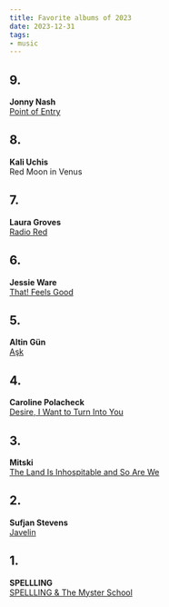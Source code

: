 ```yaml
---
title: Favorite albums of 2023
date: 2023-12-31
tags:
- music
---
```


<!--more-->

## 9.

**Jonny Nash**<br>
[Point of Entry](https://jonnynash.bandcamp.com/album/point-of-entry)

## 8.

**Kali Uchis**<br>
Red Moon in Venus

## 7.

**Laura Groves**<br>
[Radio Red](https://lauragroves.bandcamp.com/album/radio-red)

## 6.

**Jessie Ware**<br>
[That! Feels Good](https://jessieware.bandcamp.com/album/that-feels-good)

## 5.

**Altin Gün**<br>
[A​ş​k](https://altingun.bandcamp.com/album/a-k)

## 4.

**Caroline Polacheck**<br>
[Desire, I Want to Turn Into You](https://carolinepolachek.bandcamp.com/album/desire-i-want-to-turn-into-you)

## 3.

**Mitski**<br>
[The Land Is Inhospitable and So Are We](https://mitski.bandcamp.com/album/the-land-is-inhospitable-and-so-are-we)

## 2.

**Sufjan Stevens**<br>
[Javelin](https://sufjanstevens.bandcamp.com/album/javelin)

## 1.

**SPELLLING**<br>
[SPELLLING & The Myster School](https://spellling.bandcamp.com/album/spellling-the-mystery-school)
